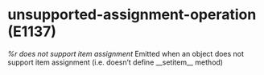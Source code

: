 # unsupported-assignment-operation (E1137)

*%r does not support item assignment* Emitted when an object does not
support item assignment (i.e. doesn’t define \_\_setitem\_\_ method)

